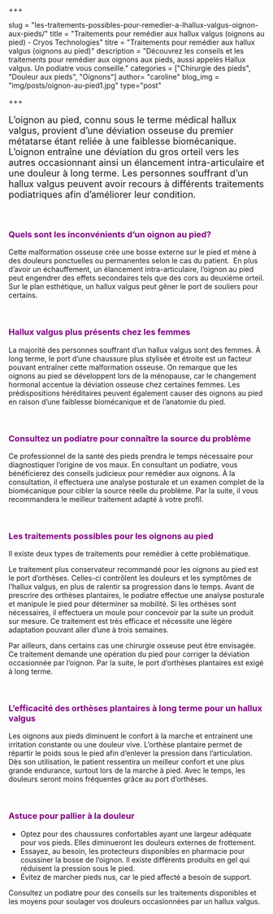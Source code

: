 +++

slug = "les-traitements-possibles-pour-remedier-a-lhallux-valgus-oignon-aux-pieds/"
title = "Traitements pour remédier aux hallux valgus (oignons au pied) - Cryos Technologies"
titre = "Traitements pour remédier aux hallux valgus (oignons au pied)"
description = "Découvrez les conseils et les traitements pour remédier aux oignons aux pieds, aussi appelés Hallux valgus. Un podiatre vous conseille."
categories = ["Chirurgie des pieds", "Douleur aux pieds", "Oignons"]
author= "caroline"
blog_img = "img/posts/oignon-au-pied1.jpg"
type="post"

+++

<p style="font-size: 18px;">L’oignon au pied, connu sous le terme médical hallux valgus, provient d’une déviation osseuse du premier métatarse étant reliée à une faiblesse biomécanique. L’oignon entraîne une déviation du gros orteil vers les autres occasionnant ainsi un élancement intra-articulaire et une douleur à long terme. Les personnes souffrant d’un hallux valgus peuvent avoir recours à différents traitements podiatriques afin d’améliorer leur condition.</p>
&nbsp;
<h3 style="color: #800080;">Quels sont les inconvénients d’un oignon au pied?</h3>
Cette malformation osseuse crée une bosse externe sur le pied et mène à des douleurs ponctuelles ou permanentes selon le cas du patient.  En plus d’avoir un échauffement, un élancement intra-articulaire, l’oignon au pied peut engendrer des effets secondaires tels que des cors au deuxième orteil. Sur le plan esthétique, un hallux valgus peut gêner le port de souliers pour certains.

&nbsp;
<h3 style="color: #800080;">Hallux valgus plus présents chez les femmes</h3>
La majorité des personnes souffrant d’un hallux valgus sont des femmes. À long terme, le port d’une chaussure plus stylisée et étroite est un facteur pouvant entraîner cette malformation osseuse. On remarque que les oignons au pied se développent lors de la ménopause, car le changement hormonal accentue la déviation osseuse chez certaines femmes. Les prédispositions héréditaires peuvent également causer des oignons au pied en raison d’une faiblesse biomécanique et de l’anatomie du pied.

&nbsp;
<h3 style="color: #800080;">Consultez un podiatre pour connaître la source du problème</h3>
Ce professionnel de la santé des pieds prendra le temps nécessaire pour diagnostiquer l’origine de vos maux. En consultant un podiatre, vous bénéficierez des conseils judicieux pour remédier aux oignons. À la consultation, il effectuera une analyse posturale et un examen complet de la biomécanique pour cibler la source réelle du problème. Par la suite, il vous recommandera le meilleur traitement adapté à votre profil.

&nbsp;
<h3 style="color: #800080;">Les traitements possibles pour les oignons au pied</h3>
Il existe deux types de traitements pour remédier à cette problématique.

Le traitement plus conservateur recommandé pour les oignons au pied est le port d’orthèses. Celles-ci contrôlent les douleurs et les symptômes de l’hallux valgus, en plus de ralentir sa progression dans le temps. Avant de prescrire des orthèses plantaires, le podiatre effectue une analyse posturale et manipule le pied pour déterminer sa mobilité. Si les orthèses sont nécessaires, il effectuera un moule pour concevoir par la suite un produit sur mesure. Ce traitement est très efficace et nécessite une légère adaptation pouvant aller d’une à trois semaines.

Par ailleurs, dans certains cas une chirurgie osseuse peut être envisagée. Ce traitement demande une opération du pied pour corriger la déviation occasionnée par l’oignon. Par la suite, le port d’orthèses plantaires est exigé à long terme.

&nbsp;
<h3 style="color: #800080;">L’efficacité des orthèses plantaires à long terme pour un hallux valgus</h3>
Les oignons aux pieds diminuent le confort à la marche et entrainent une irritation constante ou une douleur vive. L’orthèse plantaire permet de répartir le poids sous le pied afin d’enlever la pression dans l’articulation. Dès son utilisation, le patient ressentira un meilleur confort et une plus grande endurance, surtout lors de la marche à pied. Avec le temps, les douleurs seront moins fréquentes grâce au port d’orthèses.

&nbsp;
<h3 style="color: #800080;">Astuce pour pallier à la douleur</h3>
<ul>
	<li>Optez pour des chaussures confortables ayant une largeur adéquate pour vos pieds. Elles diminueront les douleurs externes de frottement.</li>
	<li>Essayez, au besoin, les protecteurs disponibles en pharmacie pour coussiner la bosse de l’oignon. Il existe différents produits en gel qui réduisent la pression sous le pied.</li>
	<li>Évitez de marcher pieds nus, car le pied affecté a besoin de support.</li>
</ul>
Consultez un podiatre pour des conseils sur les traitements disponibles et les moyens pour soulager vos douleurs occasionnées par un hallux valgus.

